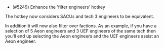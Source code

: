 - (#5249) Enhance the 'filter engineers' hotkey

The hotkey now considers SACUs and tech 3 engineers to be equivalent.

In addition it will now also filter over factions. As an example, if you have a selection of 5 Aeon engineers and 3 UEF engineers of the same tech then you'll end up selecting the Aeon engineers and the UEF engineers assist an Aeon engineer.
